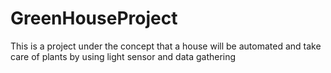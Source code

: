 # GreenHouseProject
 This is a project under the concept that a house will be automated and take care of plants by using light sensor and data gathering
